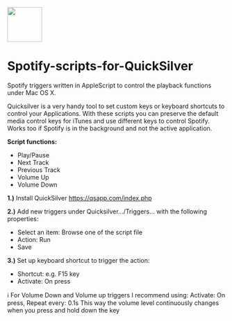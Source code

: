 <img src="http://i.imgur.com/x56EUq7.png" width="80px" />
<h1>Spotify-scripts-for-QuickSilver</h1>
Spotify triggers written in AppleScript to control the playback functions under Mac OS X.


Quicksilver is a very handy tool to set custom keys or keyboard shortcuts to control your Applications. With these scripts you can preserve the default media control keys for iTunes and use different keys to control Spotify. Works too if Spotify is in the background and not the active application.

**Script functions:**
- Play/Pause
- Next Track
- Previous Track
- Volume Up
- Volume Down


**1.)** Install QuickSilver
    https://qsapp.com/index.php
    
**2.)** Add new triggers under Quicksilver.../Triggers... with the following properties:
  - Select an item: Browse one of the script file
  - Action: Run
  - Save
  
**3.)** Set up keyboard shortcut to trigger the action:
  - Shortcut: e.g. F15 key
  - Activate: On press

  ℹ️ For Volume Down and Volume up triggers I recommend using:
    Activate: On press, Repeat every: 0.1s
    This way the volume level continuously changes when you press and hold down the key
